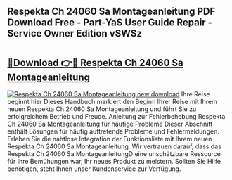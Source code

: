 ## Respekta Ch 24060 Sa Montageanleitung PDF Download Free - Part-YaS User Guide Repair - Service Owner Edition vSWSz

# <h2><a href="http://df6xyq.blite.top/?on=Respekta+Ch+24060+Sa+Montageanleitung">🔗Download 👉🔴 Respekta Ch 24060 Sa Montageanleitung</a></h2>

[![Respekta Ch 24060 Sa Montageanleitung new download](https://i.imgur.com/lujVjoI.png)](http://df6xyq.blite.top/?on=Respekta+Ch+24060+Sa+Montageanleitung)
Ihre Reise beginnt hier Dieses Handbuch markiert den Beginn Ihrer Reise mit Ihrem neuen Respekta Ch 24060 Sa Montageanleitung und führt Sie zu erfolgreichem Betrieb und Freude. Anleitung zur Fehlerbehebung Respekta Ch 24060 Sa Montageanleitung für häufige Probleme Dieser Abschnitt enthält Lösungen für häufig auftretende Probleme und Fehlermeldungen. Erleben Sie die nahtlose Integration der Funktionsliste mit Ihrem neuen Respekta Ch 24060 Sa Montageanleitung. Wir vertrauen darauf, dass das Respekta Ch 24060 Sa MontageanleitungD eine unschätzbare Ressource für Ihre Bemühungen war, Ihr neues Produkt zu meistern. Sollten Sie Hilfe benötigen, steht Ihnen unser Kundenservice zur Verfügung.
